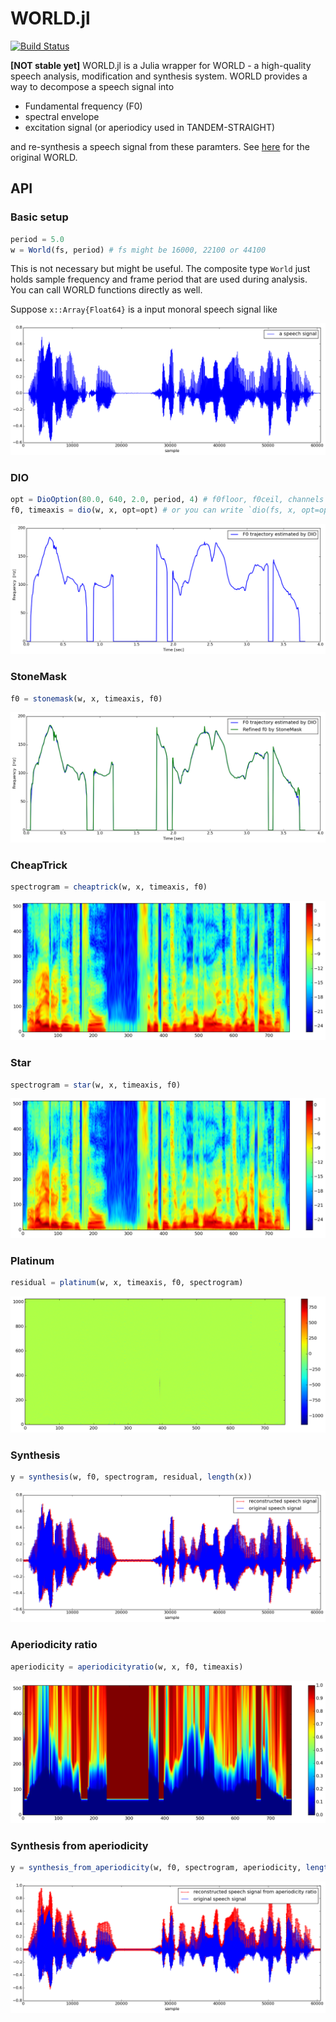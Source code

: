# WORLD.jl

[![Build Status](https://travis-ci.org/r9y9/WORLD.jl.svg?branch=master)](https://travis-ci.org/r9y9/WORLD.jl)

**[NOT stable yet]** WORLD.jl is a Julia wrapper for WORLD - a high-quality speech analysis, modification and synthesis system. WORLD provides a way to decompose a speech signal into

- Fundamental frequency (F0)
- spectral envelope
- excitation signal (or aperiodicy used in TANDEM-STRAIGHT)

and re-synthesis a speech signal from these paramters. See [here](http://ml.cs.yamanashi.ac.jp/world/english/index.html) for the original WORLD.

## API

### Basic setup

```julia
period = 5.0
w = World(fs, period) # fs might be 16000, 22100 or 44100
```

This is not necessary but might be useful. The composite type `World` just holds sample frequency and frame period that are used during analysis. You can call WORLD functions directly as well.

Suppose `x::Array{Float64}` is a input monoral speech signal like

![](examples/x.png)

### DIO

```julia
opt = DioOption(80.0, 640, 2.0, period, 4) # f0floor, f0ceil, channels in octave, period, speed
f0, timeaxis = dio(w, x, opt=opt) # or you can write `dio(fs, x, opt=opt)` without using composite type `World`
```

![](examples/f0_by_dio.png)

### StoneMask

```julia
f0 = stonemask(w, x, timeaxis, f0)
```

![](examples/f0_refinement.png)

### CheapTrick

```julia
spectrogram = cheaptrick(w, x, timeaxis, f0)
```

![](examples/envelope_by_cheaptrick.png)

### Star

```julia
spectrogram = star(w, x, timeaxis, f0)
```

![](examples/envelope_by_star.png)

### Platinum

```julia
residual = platinum(w, x, timeaxis, f0, spectrogram)
```

![](examples/residual_spectrogram_by_platinum.png)

### Synthesis

```julia
y = synthesis(w, f0, spectrogram, residual, length(x))
```

![](examples/synthesis.png)

### Aperiodicity ratio

```julia
aperiodicity = aperiodicityratio(w, x, f0, timeaxis)
```

![](examples/aperiodicity_ratio.png)

### Synthesis from aperiodicity

```julia
y = synthesis_from_aperiodicity(w, f0, spectrogram, aperiodicity, length(x))
```

![](examples/synthesis_from_aperiodicity.png)
